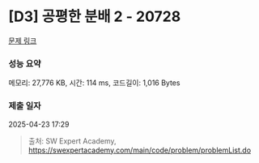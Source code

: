 # [D3] 공평한 분배 2 - 20728 

[문제 링크](https://swexpertacademy.com/main/code/problem/problemDetail.do?contestProbId=AY6cg0MKeVkDFAXt) 

### 성능 요약

메모리: 27,776 KB, 시간: 114 ms, 코드길이: 1,016 Bytes

### 제출 일자

2025-04-23 17:29



> 출처: SW Expert Academy, https://swexpertacademy.com/main/code/problem/problemList.do
